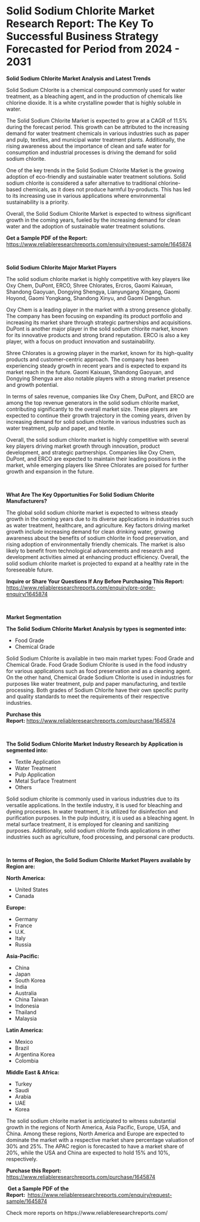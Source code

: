 <p><h1>Solid Sodium Chlorite Market Research Report: The Key To Successful Business Strategy Forecasted for Period from 2024 - 2031</h1></p><p><strong>Solid Sodium Chlorite Market Analysis and Latest Trends</strong></p>
<p><p>Solid Sodium Chlorite is a chemical compound commonly used for water treatment, as a bleaching agent, and in the production of chemicals like chlorine dioxide. It is a white crystalline powder that is highly soluble in water.</p><p>The Solid Sodium Chlorite Market is expected to grow at a CAGR of 11.5% during the forecast period. This growth can be attributed to the increasing demand for water treatment chemicals in various industries such as paper and pulp, textiles, and municipal water treatment plants. Additionally, the rising awareness about the importance of clean and safe water for consumption and industrial processes is driving the demand for solid sodium chlorite.</p><p>One of the key trends in the Solid Sodium Chlorite Market is the growing adoption of eco-friendly and sustainable water treatment solutions. Solid sodium chlorite is considered a safer alternative to traditional chlorine-based chemicals, as it does not produce harmful by-products. This has led to its increasing use in various applications where environmental sustainability is a priority.</p><p>Overall, the Solid Sodium Chlorite Market is expected to witness significant growth in the coming years, fueled by the increasing demand for clean water and the adoption of sustainable water treatment solutions.</p></p>
<p><strong>Get a Sample PDF of the Report:&nbsp;</strong> <a href="https://www.reliableresearchreports.com/enquiry/request-sample/1645874">https://www.reliableresearchreports.com/enquiry/request-sample/1645874</a></p>
<p>&nbsp;</p>
<p><strong>Solid Sodium Chlorite Major Market Players</strong></p>
<p><p>The solid sodium chlorite market is highly competitive with key players like Oxy Chem, DuPont, ERCO, Shree Chlorates, Ercros, Gaomi Kaixuan, Shandong Gaoyuan, Dongying Shengya, Lianyungang Xingang, Gaomi Hoyond, Gaomi Yongkang, Shandong Xinyu, and Gaomi Dengshun.</p><p>Oxy Chem is a leading player in the market with a strong presence globally. The company has been focusing on expanding its product portfolio and increasing its market share through strategic partnerships and acquisitions. DuPont is another major player in the solid sodium chlorite market, known for its innovative products and strong brand reputation. ERCO is also a key player, with a focus on product innovation and sustainability.</p><p>Shree Chlorates is a growing player in the market, known for its high-quality products and customer-centric approach. The company has been experiencing steady growth in recent years and is expected to expand its market reach in the future. Gaomi Kaixuan, Shandong Gaoyuan, and Dongying Shengya are also notable players with a strong market presence and growth potential.</p><p>In terms of sales revenue, companies like Oxy Chem, DuPont, and ERCO are among the top revenue generators in the solid sodium chlorite market, contributing significantly to the overall market size. These players are expected to continue their growth trajectory in the coming years, driven by increasing demand for solid sodium chlorite in various industries such as water treatment, pulp and paper, and textile.</p><p>Overall, the solid sodium chlorite market is highly competitive with several key players driving market growth through innovation, product development, and strategic partnerships. Companies like Oxy Chem, DuPont, and ERCO are expected to maintain their leading positions in the market, while emerging players like Shree Chlorates are poised for further growth and expansion in the future.</p></p>
<p>&nbsp;</p>
<p><strong>What Are The Key Opportunities For Solid Sodium Chlorite Manufacturers?</strong></p>
<p><p>The global solid sodium chlorite market is expected to witness steady growth in the coming years due to its diverse applications in industries such as water treatment, healthcare, and agriculture. Key factors driving market growth include increasing demand for clean drinking water, growing awareness about the benefits of sodium chlorite in food preservation, and rising adoption of environmentally friendly chemicals. The market is also likely to benefit from technological advancements and research and development activities aimed at enhancing product efficiency. Overall, the solid sodium chlorite market is projected to expand at a healthy rate in the foreseeable future.</p></p>
<p><strong>Inquire or Share Your Questions If Any Before Purchasing This Report:</strong> <a href="https://www.reliableresearchreports.com/enquiry/pre-order-enquiry/1645874">https://www.reliableresearchreports.com/enquiry/pre-order-enquiry/1645874</a></p>
<p>&nbsp;</p>
<p><strong>Market Segmentation</strong></p>
<p><strong>The Solid Sodium Chlorite Market Analysis by types is segmented into:</strong></p>
<p><ul><li>Food Grade</li><li>Chemical Grade</li></ul></p>
<p><p>Solid Sodium Chlorite is available in two main market types: Food Grade and Chemical Grade. Food Grade Sodium Chlorite is used in the food industry for various applications such as food preservation and as a cleaning agent. On the other hand, Chemical Grade Sodium Chlorite is used in industries for purposes like water treatment, pulp and paper manufacturing, and textile processing. Both grades of Sodium Chlorite have their own specific purity and quality standards to meet the requirements of their respective industries.</p></p>
<p><strong>Purchase this Report:&nbsp;</strong><a href="https://www.reliableresearchreports.com/purchase/1645874">https://www.reliableresearchreports.com/purchase/1645874</a></p>
<p>&nbsp;</p>
<p><strong>The Solid Sodium Chlorite Market Industry Research by Application is segmented into:</strong></p>
<p><ul><li>Textile Application</li><li>Water Treatment</li><li>Pulp Application</li><li>Metal Surface Treatment</li><li>Others</li></ul></p>
<p><p>Solid sodium chlorite is commonly used in various industries due to its versatile applications. In the textile industry, it is used for bleaching and dyeing processes. In water treatment, it is utilized for disinfection and purification purposes. In the pulp industry, it is used as a bleaching agent. In metal surface treatment, it is employed for cleaning and sanitizing purposes. Additionally, solid sodium chlorite finds applications in other industries such as agriculture, food processing, and personal care products.</p></p>
<p>&nbsp;</p>
<p><strong>In terms of Region, the Solid Sodium Chlorite Market Players available by Region are:</strong></p>
<p>
    <p> <strong> North America: </strong>
        <ul>
            <li>United States</li>
            <li>Canada</li>
        </ul>
        </p> 
    <p> <strong> Europe: </strong>
        <ul>
            <li>Germany</li>
            <li>France</li>
            <li>U.K.</li>
            <li>Italy</li>
            <li>Russia</li>
        </ul>
        </p> 
    <p> <strong> Asia-Pacific: </strong>
        <ul>
            <li>China</li>
            <li>Japan</li>
            <li>South Korea</li>
            <li>India</li>
            <li>Australia</li>
            <li>China Taiwan</li>
            <li>Indonesia</li>
            <li>Thailand</li>
            <li>Malaysia</li>
        </ul>
        </p> 
    <p> <strong> Latin America: </strong>
        <ul>
            <li>Mexico</li>
            <li>Brazil</li>
            <li>Argentina Korea</li>
            <li>Colombia</li>
        </ul>
        </p> 
    <p> <strong> Middle East & Africa: </strong>
        <ul>
            <li>Turkey</li>
            <li>Saudi</li>
            <li>Arabia</li>
            <li>UAE</li>
            <li>Korea</li>
        </ul>
    </p>
    </p>
<p><p>The solid sodium chlorite market is anticipated to witness substantial growth in the regions of North America, Asia Pacific, Europe, USA, and China. Among these regions, North America and Europe are expected to dominate the market with a respective market share percentage valuation of 30% and 25%. The APAC region is forecasted to have a market share of 20%, while the USA and China are expected to hold 15% and 10%, respectively.</p></p>
<p><strong>Purchase this Report: </strong><a href="https://www.reliableresearchreports.com/purchase/1645874">https://www.reliableresearchreports.com/purchase/1645874</a></p>
<p>&nbsp;<strong>Get a Sample PDF of the Report:&nbsp;&nbsp;</strong><a href="https://www.reliableresearchreports.com/enquiry/request-sample/1645874">https://www.reliableresearchreports.com/enquiry/request-sample/1645874</a></p>
<p><strong></strong></p>
<p>Check more reports on https://www.reliableresearchreports.com/</p>